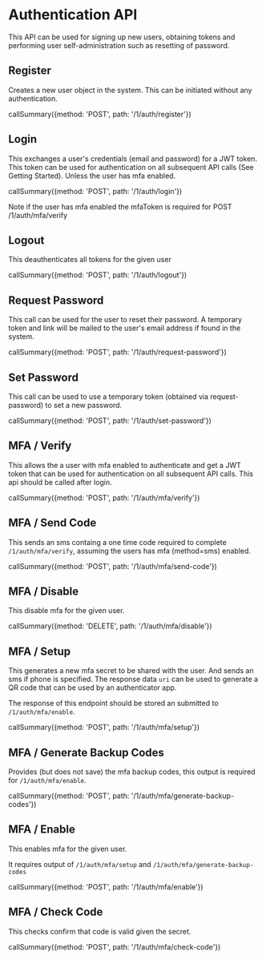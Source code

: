 # Authentication API

This API can be used for signing up new users, obtaining tokens and performing user self-administration such as resetting of password.

## Register

Creates a new user object in the system. This can be initiated without any authentication.

callSummary({method: 'POST', path: '/1/auth/register'})

## Login

This exchanges a user's credentials (email and password) for a JWT token. This token can be used for authentication on all subsequent API calls (See Getting Started). Unless the user has mfa enabled.

callSummary({method: 'POST', path: '/1/auth/login'})

Note if the user has mfa enabled the mfaToken is required for POST /1/auth/mfa/verify

## Logout

This deauthenticates all tokens for the given user

callSummary({method: 'POST', path: '/1/auth/logout'})

## Request Password

This call can be used for the user to reset their password. A temporary token and link will be mailed to the user's email address if found in the system.

callSummary({method: 'POST', path: '/1/auth/request-password'})

## Set Password

This call can be used to use a temporary token (obtained via request-password) to set a new password.

callSummary({method: 'POST', path: '/1/auth/set-password'})

## MFA / Verify

This allows the a user with mfa enabled to authenticate and get a JWT token that can be used for authentication on all subsequent API calls. This api should be called after login.

callSummary({method: 'POST', path: '/1/auth/mfa/verify'})

## MFA / Send Code

This sends an sms containg a one time code required to complete `/1/auth/mfa/verify`, assuming the users has mfa (method=sms) enabled.

callSummary({method: 'POST', path: '/1/auth/mfa/send-code'})

## MFA / Disable

This disable mfa for the given user.

callSummary({method: 'DELETE', path: '/1/auth/mfa/disable'})

## MFA / Setup

This generates a new mfa secret to be shared with the user. And sends an sms if phone is specified.
The response data `uri` can be used to generate a QR code that can be used by an authenticator app.

The response of this endpoint should be stored an submitted to `/1/auth/mfa/enable`.

callSummary({method: 'POST', path: '/1/auth/mfa/setup'})

## MFA / Generate Backup Codes

Provides (but does not save) the mfa backup codes, this output is required for `/1/auth/mfa/enable`.

callSummary({method: 'POST', path: '/1/auth/mfa/generate-backup-codes'})

## MFA / Enable

This enables mfa for the given user.

It requires output of `/1/auth/mfa/setup` and `/1/auth/mfa/generate-backup-codes`

callSummary({method: 'POST', path: '/1/auth/mfa/enable'})

## MFA / Check Code

This checks confirm that code is valid given the secret.

callSummary({method: 'POST', path: '/1/auth/mfa/check-code'})
